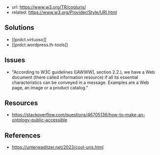
- url: https://www.w3.org/TR/cooluris/
- related: https://www.w3.org/Provider/Style/URI.html

## Solutions

- [[prdct.virtuoso]]
- [[prdct.wordpress.lh-tools]]

## Issues

- "According to W3C guidelines ([AWWW], section 2.2.), we have a Web document (there called information resource) if all its essential characteristics can be conveyed in a message. Examples are a Web page, an image or a product catalog."


## Resources

- https://stackoverflow.com/questions/46705136/how-to-make-an-ontology-public-accessible


## References

- https://unterwaditzer.net/2023/cool-uris.html